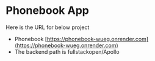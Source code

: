 # Phonebook App
Here is the URL for below project
- Phonebook [https://phonebook-wueg.onrender.com](https://phonebook-wueg.onrender.com)
- The backend path is fullstackopen/Apollo
